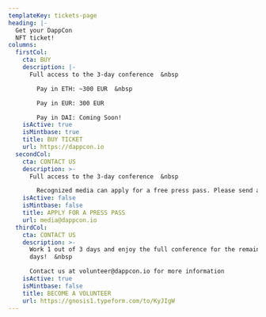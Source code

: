 ```yaml
---
templateKey: tickets-page
heading: |-
  Get your DappCon
  NFT ticket!
columns:
  firstCol:
    cta: BUY
    description: |-
      Full access to the 3-day conference  &nbsp

        Pay in ETH: ~300 EUR  &nbsp

        Pay in EUR: 300 EUR

        Pay in DAI: Coming Soon!
    isActive: true
    isMintbase: true
    title: BUY TICKET
    url: https://dappcon.io
  secondCol:
    cta: CONTACT US
    description: >-
      Full access to the 3-day conference  &nbsp

        Recognized media can apply for a free press pass. Please send an email to media@dappcon.io
    isActive: false
    isMintbase: false
    title: APPLY FOR A PRESS PASS
    url: media@dappcon.io
  thirdCol:
    cta: CONTACT US
    description: >-
      Work 1 out of 3 days and enjoy the full conference for the remaining
      days!  &nbsp

      Contact us at volunteer@dappcon.io for more information
    isActive: true
    isMintbase: false
    title: BECOME A VOLUNTEER
    url: https://gnosis1.typeform.com/to/KyJIgW
---
```

